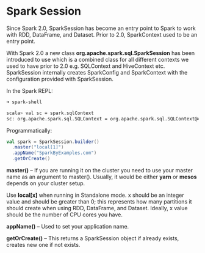 # Spark Session

Since Spark 2.0, SparkSession has become an entry point to Spark to work with RDD, DataFrame, and Dataset.
Prior to 2.0, SparkContext used to be an entry point.

With Spark 2.0 a new class **org.apache.spark.sql.SparkSession** has been introduced to use which is a combined class for all different contexts we used to have prior to 2.0 e.g. SQLContext and HiveContext etc.
SparkSession internally creates SparkConfig and SparkContext with the configuration provided with SparkSession.

In the Spark REPL:
```bash
➜ spark-shell

scala> val sc = spark.sqlContext
sc: org.apache.spark.sql.SQLContext = org.apache.spark.sql.SQLContext@43c16e17
```

Programmatically:
```scala
val spark = SparkSession.builder()
  .master("local[1]")
  .appName("SparkByExamples.com")
  .getOrCreate()
```

**master()** – If you are running it on the cluster you need to use your master name as an argument to master().
Usually, it would be either **yarn** or **mesos** depends on your cluster setup.

Use **local[x]** when running in Standalone mode.
x should be an integer value and should be greater than 0; this represents how many partitions it should create when using RDD, DataFrame, and Dataset.
Ideally, x value should be the number of CPU cores you have.

**appName()** – Used to set your application name.

**getOrCreate()** – This returns a SparkSession object if already exists, creates new one if not exists.